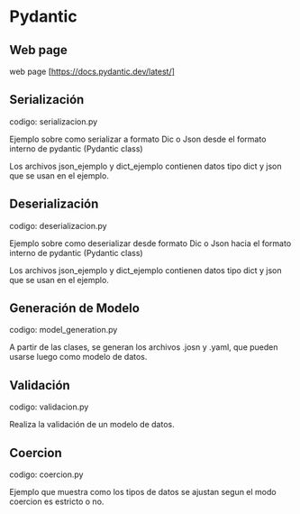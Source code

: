 # Pydantic

## Web page

web page [https://docs.pydantic.dev/latest/]

## Serialización

codigo: serializacion.py

Ejemplo sobre como serializar a formato Dic o Json desde el formato interno de pydantic (Pydantic class)

Los archivos json_ejemplo y dict_ejemplo contienen datos tipo dict y json que se usan en el ejemplo.

## Deserialización

codigo: deserializacion.py

Ejemplo sobre como deserializar desde formato Dic o Json hacia el formato interno de pydantic (Pydantic class)

Los archivos json_ejemplo y dict_ejemplo contienen datos tipo dict y json que se usan en el ejemplo.

## Generación de Modelo

codigo: model_generation.py

A partir de las clases, se generan los archivos .josn y .yaml, que pueden usarse luego como modelo de datos.

## Validación

codigo: validacion.py

Realiza la validación de un modelo de datos.

## Coercion

codigo: coercion.py

Ejemplo que muestra como los tipos de datos se ajustan segun el modo coercion es estricto o no.
